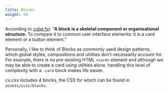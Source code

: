 ```yaml
---
title: Blocks
weight: 50
---
```


According to [cube.fyi](https://cube.fyi/block.html#block): “**A block is a skeletal component or organisational structure.** To compare it to common user interface elements: it is a card element or a button element.”

Personally, I like to think of Blocks as commonly used design patterns, which global styles, compositions and utilities don’t necessarily account for. For example, there is no pre-existing HTML `<card>` element and although we may be able to create a card using utilities alone, handling this level of complexity with a `.card` block makes life easier.

*cu.css* includes 4 blocks, the CSS for which can be found in `assets/scss/blocks`.